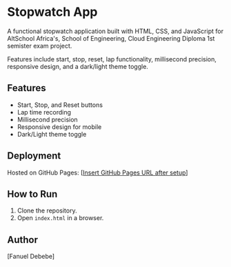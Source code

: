 # Stopwatch App

A functional stopwatch application built with HTML, CSS, and JavaScript for AltSchool Africa's, School of Engineering, Cloud Engineering Diploma 1st semister exam project. 

Features include start, stop, reset, lap functionality, millisecond precision, responsive design, and a dark/light theme toggle.

## Features
- Start, Stop, and Reset buttons
- Lap time recording
- Millisecond precision
- Responsive design for mobile
- Dark/Light theme toggle

## Deployment
Hosted on GitHub Pages: [[Insert GitHub Pages URL after setup](https://korenty.github.io/stopwatch-app/)]

## How to Run
1. Clone the repository.
2. Open `index.html` in a browser.

## Author
[Fanuel Debebe]

